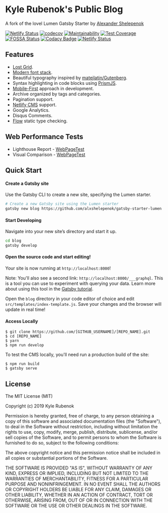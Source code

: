 # Kyle Rubenok's Public Blog
A fork of the lovel Lumen Gatsby Starter by [Alexander Shelepenok](https://github.com/alxshelepenok/)

<!-- Netlify Status --> 
[![Netlify Status](https://api.netlify.com/api/v1/badges/9e57fe74-aa05-48c7-9e40-70dbeb41899d/deploy-status)](https://app.netlify.com/sites/blog-rubenok/deploys)
[![codecov](https://codecov.io/gh/krubenok/blog/branch/master/graph/badge.svg)](https://codecov.io/gh/krubenok/blog) 
[![Maintainability](https://api.codeclimate.com/v1/badges/01cb24fccd0f37c8f428/maintainability)](https://codeclimate.com/github/krubenok/blog/maintainability) 
[![Test Coverage](https://api.codeclimate.com/v1/badges/01cb24fccd0f37c8f428/test_coverage)](https://codeclimate.com/github/krubenok/blog/test_coverage)
[![FOSSA Status](https://app.fossa.com/api/projects/git%2Bgithub.com%2Fkrubenok%2Fblog.svg?type=shield)](https://app.fossa.com/projects/git%2Bgithub.com%2Fkrubenok%2Fblog?ref=badge_shield)
[![Codacy Badge](https://api.codacy.com/project/badge/Grade/e33226810af945e0965065b7846abba3)](https://app.codacy.com/app/krubenok/blog?utm_source=github.com&utm_medium=referral&utm_content=krubenok/blog&utm_campaign=Badge_Grade_Settings)
[![Netlify Status](https://api.netlify.com/api/v1/badges/9e57fe74-aa05-48c7-9e40-70dbeb41899d/deploy-status)](https://app.netlify.com/sites/blog-rubenok/deploys)


## Features
+ [Lost Grid](http://lostgrid.org).
+ [Modern font stack](https://bitsofco.de/the-new-system-font-stack).
+ Beautiful typography inspired by [matejlatin/Gutenberg](https://github.com/matejlatin/Gutenberg).
+ Syntax highlighting in code blocks using [PrismJS](http://prismjs.com).
+ [Mobile-First](https://medium.com/@mrmrs_/mobile-first-css-48bc4cc3f60f) approach in development.
+ Archive organized by tags and categories.
+ Pagination support.
+ [Netlify CMS](https://www.netlifycms.org) support.
+ Google Analytics.
+ Disqus Comments.
+ [Flow](https://flow.org/) static type checking.


## Web Performance Tests
+ Lighthouse Report - [WebPageTest](https://www.webpagetest.org/result/190724_M7_f1bbaffa9a99796d855240e4ba17be3a/)
+ Visual Comparison - [WebPageTest](https://www.webpagetest.org/result/190724_QH_353a4b3856bce2ff4ac8319506e5fce8/1/details/)

## Quick Start

#### Create a Gatsby site

Use the Gatsby CLI to create a new site, specifying the Lumen starter.

```sh
# Create a new Gatsby site using the Lumen starter
gatsby new blog https://github.com/alxshelepenok/gatsby-starter-lumen
```

#### Start Developing

Navigate into your new site’s directory and start it up.

```sh
cd blog
gatsby develop
```

#### Open the source code and start editing!

Your site is now running at `http://localhost:8000`!

Note: You'll also see a second link: `http://localhost:8000/___graphql`. This is a tool you can use to experiment with querying your data. Learn more about using this tool in the [Gatsby tutorial](https://www.gatsbyjs.org/tutorial/part-five/#introducing-graphiql).

Open the `blog` directory in your code editor of choice and edit `src/templates/index-template.js`. Save your changes and the browser will update in real time!

#### Access Locally
```
$ git clone https://github.com/[GITHUB_USERNAME]/[REPO_NAME].git
$ cd [REPO_NAME]
$ yarn
$ npm run develop
```
To test the CMS locally, you'll need run a production build of the site:
```
$ npm run build
$ gatsby serve
```

## License
The MIT License (MIT)

Copyright (c) 2019 Kyle Rubenok

Permission is hereby granted, free of charge, to any person obtaining a copy
of this software and associated documentation files (the "Software"), to deal
in the Software without restriction, including without limitation the rights
to use, copy, modify, merge, publish, distribute, sublicense, and/or sell
copies of the Software, and to permit persons to whom the Software is
furnished to do so, subject to the following conditions:

The above copyright notice and this permission notice shall be included in all
copies or substantial portions of the Software.

THE SOFTWARE IS PROVIDED "AS IS", WITHOUT WARRANTY OF ANY KIND, EXPRESS OR
IMPLIED, INCLUDING BUT NOT LIMITED TO THE WARRANTIES OF MERCHANTABILITY,
FITNESS FOR A PARTICULAR PURPOSE AND NONINFRINGEMENT. IN NO EVENT SHALL THE
AUTHORS OR COPYRIGHT HOLDERS BE LIABLE FOR ANY CLAIM, DAMAGES OR OTHER
LIABILITY, WHETHER IN AN ACTION OF CONTRACT, TORT OR OTHERWISE, ARISING FROM,
OUT OF OR IN CONNECTION WITH THE SOFTWARE OR THE USE OR OTHER DEALINGS IN THE
SOFTWARE.
